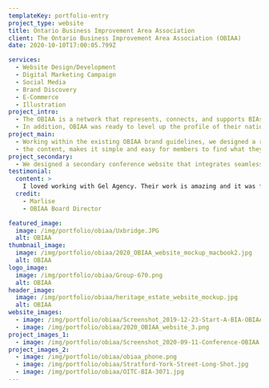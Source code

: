 ```yaml
---
templateKey: portfolio-entry
project_type: website
title: Ontario Business Improvement Area Association
client: The Ontario Business Improvement Area Association (OBIAA)
date: 2020-10-10T17:00:05.799Z

services:
  - Website Design/Development
  - Digital Marketing Campaign
  - Social Media
  - Brand Discovery
  - E-Commerce
  - Illustration
project_intro:
  - The OBIAA is a network that represents, connects, and supports BIAs across Ontario. The OBIAA wanted a website that could do it all—provide the resources member organizations need all in one place, build brand awareness and provide a frictionless experience for optimal engagement.
  - In addition, OBIAA was ready to level up the profile of their national conference.They needed an agency that could design a website that would elevate the conference experience online, expand its reach, and grow its reputation as a premier event in the industry.
project_main:
  - Working within the existing OBIAA brand guidelines, we designed a responsive website that does it all. The elegant design makes navigation seamless. A carefully architected members portal provides an intuitive user experience that, despite the comprehensive nature of
  - the content, makes it simple and easy for members to find what they need. We added graphical elements that align with the core brand using complementary colours and line drawn graphics to modernize the web experience.
project_secondary:
  - We designed a secondary conference website that integrates seamlessly with the OBIAA site so users can easily access conference information. E-commerce integration makes delegate registration frictionless.
testimonial:
  content: >
    I loved working with Gel Agency. Their work is amazing and it was fun working with them.
  credit:
    - Marlise
    - OBIAA Board Director

featured_image:
  image: /img/portfolio/obiaa/Uxbridge.JPG
  alt: OBIAA
thumbnail_image:
  image: /img/portfolio/obiaa/2020_OBIAA_website_mockup_macbook2.jpg
  alt: OBIAA
logo_image:
  image: /img/portfolio/obiaa/Group-670.png
  alt: OBIAA
header_image:
  image: /img/portfolio/obiaa/heritage_estate_website_mockup.jpg
  alt: OBIAA
website_images:
  - image: /img/portfolio/obiaa/Screenshot_2019-12-23-Start-A-BIA-OBIAA.png
  - image: /img/portfolio/obiaa/2020_OBIAA_website_3.png
project_images_1:
  - image: /img/portfolio/obiaa/Screenshot_2020-09-11-Conference-OBIAA.png
project_images_2:
  - image: /img/portfolio/obiaa/obiaa_phone.png
  - image: /img/portfolio/obiaa/Stratford-York-Street-Long-Shot.jpg
  - image: /img/portfolio/obiaa/OITC-BIA-3071.jpg
---
```


